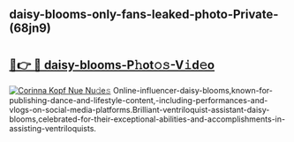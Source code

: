 ## daisy-blooms-only-fans​-leaked-photo​-Private-(68jn9)


# <h2><a href="https://mediaupload.pro?title=daisy-blooms&ref=git">🔗👉 🔴 daisy-blooms-P𝚑ot𝚘𝚜-V𝚒d𝚎o</a></h2>

[![Corinna Kopf Nue Nu𝚍e𝚜](https://i.imgur.com/0qMVB7G.gif)](https://mediaupload.pro?title=daisy-blooms&ref=git)
Online-influencer-daisy-blooms,known-for-publishing-dance-and-lifestyle-content,-including-performances-and-vlogs-on-social-media-platforms.Brilliant-ventriloquist-assistant-daisy-blooms,celebrated-for-their-exceptional-abilities-and-accomplishments-in-assisting-ventriloquists.  